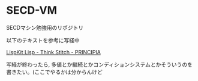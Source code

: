 # SECD-VM

SECDマシン勉強用のリポジトリ

以下のテキストを参考に写経中

[LispKit Lisp - Think Stitch - PRINCIPIA](https://www.principia-m.com/ts/0117/index-jp.html)

写経が終わったら, 多値とか継続とかコンディションシステムとかそういうのを書きたい。(ここでやるかは分からんけど